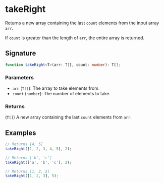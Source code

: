 # takeRight

Returns a new array containing the last `count` elements from the input array `arr`.

If `count` is greater than the length of `arr`, the entire array is returned.


## Signature

```typescript
function takeRight<T>(arr: T[], count: number): T[];
```

### Parameters 

- `arr` (`T[]`): The array to take elements from. 
- `count` (`number`): The number of elements to take.

### Returns

(`T[]`) A new array containing the last `count` elements from `arr`.


## Examples

```typescript
// Returns [4, 5]
takeRight([1, 2, 3, 4, 5], 2);

// Returns ['b', 'c']
takeRight(['a', 'b', 'c'], 2);

// Returns [1, 2, 3]
takeRight([1, 2, 3], 5);
```